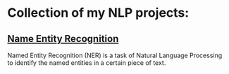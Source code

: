 # Collection of my NLP projects:

## [Name Entity Recognition](https://github.com/Zheng-Lu/NLP-Projects/tree/main/Name%20Entity%20Recognition)
Named Entity Recognition (NER) is a task of Natural Language Processing to identify the named entities in a certain piece of text.
